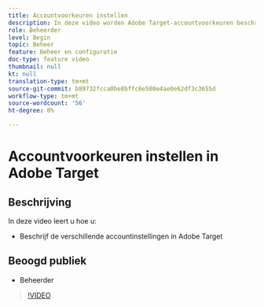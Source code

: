 ```yaml
---
title: Accountvoorkeuren instellen
description: In deze video worden Adobe Target-accountvoorkeuren beschreven. Bekijk deze video voor voorbeelden van hoe verschillende instellingen invloed hebben op Adobe Target.
role: Beheerder
level: Begin
topic: Beheer
feature: Beheer en configuratie
doc-type: feature video
thumbnail: null
kt: null
translation-type: tm+mt
source-git-commit: b89732fcca0be8bffc6e580e4ae0e62df3c3655d
workflow-type: tm+mt
source-wordcount: '56'
ht-degree: 0%

---
```



# Accountvoorkeuren instellen in Adobe Target

## Beschrijving

In deze video leert u hoe u:

* Beschrijf de verschillende accountinstellingen in Adobe Target

## Beoogd publiek

* Beheerder

>[!VIDEO](https://video.tv.adobe.com/v/17379/?quality=12)